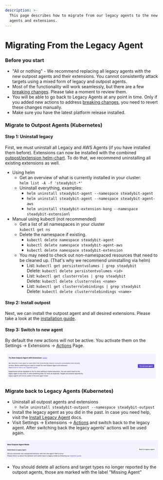 ```yaml
---
description: >-
  This page describes how to migrate from our legacy agents to the new outpost
  agents and extensions.
---
```


# Migrating From the Legacy Agent

### Before you start

- "All or nothing" - We recommend replacing all legacy agents with the new outpost agents and their extensions. You cannot consistently attack targets using a mixed form of legacy and outpost agents.
- Most of the functionality will work seamlessly, but there are a few [breaking changes](migration-breaking-changes.md). Please take a moment to review them.
- You will be able to go back to Legacy Agents at any point in time. Only if you added new actions to address [breaking changes](migration-breaking-changes.md), you need to revert these changes manually.
- Make sure you have the latest platform release installed.

### Migrate to Outpost Agents (Kubernetes)

#### Step 1: Uninstall legacy

First, we must uninstall all Legacy and AWS Agents (if you have installed them before). Extensions can now be installed with the combined [outpost/extension helm-chart](https://github.com/steadybit/helm-charts/tree/main/charts/steadybit-outpost). To do that, we recommend uninstalling all existing extensions as well.

- Using helm
  - Get an overview of what is currently installed in your cluster:\
    `helm list -A -f 'steadybit-*'`
  - Uninstall everything, examples:
    - `helm uninstall steadybit-agent --namespace steadybit-agent`
    - `helm uninstall steadybit-agent --namespace steadybit-agent-aws`
    - `helm uninstall steadybit-extension-kong --namespace steadybit-extension`\\
- Manual using kubectl (not recommended)
  - Get a list of all namespaces in your cluster\
    `kubectl get ns`
  - Delete the namespace if existing.
    - `kubectl delete namespace steadybit-agent`
    - `kubectl delete namespace steadybit-agent-aws`
    - `kubectl delete namespace steadybit-extension`
  - You may need to check out non-namespaced resources that need to be cleaned up. (That's why we recommend uninstalling via helm)
    - List: `kubectl get persistentvolumes | grep steadybit`\
      Delete: `kubectl delete persistentvolumes <id>`
    - List: `kubectl get clusterroles | grep steadybit`\
      Delete: `kubectl delete clusterroles <name>`
    - List: `kubectl get clusterrolebindings | grep steadybit`\
      Delete: `kubectl delete clusterrolebindings <name>`

#### Step 2: Install outpost

Next, we can install the outpost agent and all desired extensions. Please take a look at the [installation guide](install-on-kubernetes.md).

#### Step 3: Switch to new agent

By default the new actions will not be active. You activate them on the Settings -> Extensions -> [Actions](https://platform.steadybit.com/settings/extensions;tab=actions) Page.

![Toggle for activating the new outpost agent](migrate-outpost-agent.png)

### Migrate back to Legacy Agents (Kubernetes)

- Uninstall all outpost agents and extensions
  - `helm uninstall steadybit-outpost --namespace steadybit-outpost`
- Install the legacy agent as you did in the past. In case you need help, visit the [Install Legacy Agent](/install-and-configure/install-agents-legacy#setup-of-host-agents) docs.
- Visit Settings -> Extensions -> [Actions](https://platform.steadybit.com/settings/extensions;tab=actions) and switch back to the legacy agent. After switching back the legacy agents' actions will be used again.

![Toggle fo switching back to the legacy agent mode](<migrate-back-legacy-agent (1).png>)

- You should delete all actions and target types no longer reported by the outpost agents, those are marked with the label "Missing Agent"
